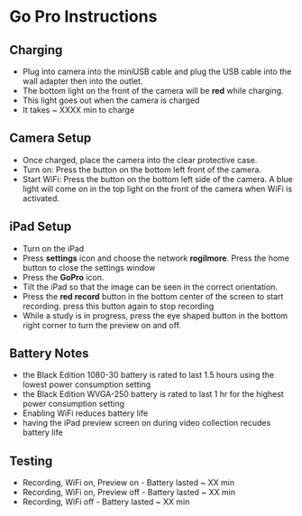 # Go Pro Instructions

## Charging

- Plug into camera into the miniUSB cable and plug the USB cable into the wall adapter then into the outlet.
- The bottom light on the front of the camera will be **red** while charging.
- This light goes out when the camera is charged
- It takes ~ XXXX min to charge

## Camera Setup
- Once charged, place the camera into the clear protective case.
- Turn on: Press the button on the bottom left front of the camera.
- Start WiFi: Press the button on the bottom left side of the camera. A blue light will come on in the top light on the front of the camera when WiFi is activated.

## iPad Setup
- Turn on the iPad
- Press **settings** icon and choose the network **rogilmore**. Press the home button to close the settings window
- Press the **GoPro** icon. 
- Tilt the iPad so that the image can be seen in the correct orientation.
- Press the **red record** button in the bottom center of the screen to start recording. press this button again to stop recording
- While a study is in progress, press the eye shaped button in the bottom right corner to turn the preview on and off.


## Battery Notes
- the Black Edition 1080-30 battery is rated to last 1.5 hours using the lowest power consumption setting
- the Black Edition WVGA-250 battery is rated to last 1 hr for the highest power consumption setting
- Enabling WiFi reduces battery life
- having the iPad preview screen on during video collection recudes battery life

## Testing
- Recording, WiFi on, Preview on - Battery lasted ~ XX min
- Recording, WiFi on, Preview off - Battery lasted ~ XX min
- Recording, WiFi off - Battery lasted ~ XX min